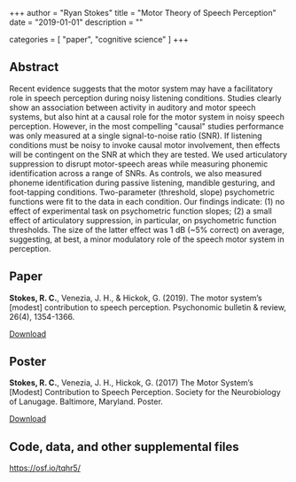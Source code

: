 +++
author = "Ryan Stokes"
title = "Motor Theory of Speech Perception"
date = "2019-01-01"
description = ""

categories = [
    "paper",
	"cognitive science"
]
+++


## Abstract

Recent evidence suggests that the motor system may have a facilitatory role in speech perception during noisy listening
conditions. Studies clearly show an association between activity in auditory and motor speech systems, but also hint at a causal
role for the motor system in noisy speech perception. However, in the most compelling "causal" studies performance was only
measured at a single signal-to-noise ratio (SNR). If listening conditions must be noisy to invoke causal motor involvement, then
effects will be contingent on the SNR at which they are tested. We used articulatory suppression to disrupt motor-speech areas
while measuring phonemic identification across a range of SNRs. As controls, we also measured phoneme identification during
passive listening, mandible gesturing, and foot-tapping conditions. Two-parameter (threshold, slope) psychometric functions
were fit to the data in each condition. Our findings indicate: (1) no effect of experimental task on psychometric function slopes;
(2) a small effect of articulatory suppression, in particular, on psychometric function thresholds. The size of the latter effect was 1
dB (~5% correct) on average, suggesting, at best, a minor modulatory role of the speech motor system in perception.

## Paper

**Stokes, R. C.**, Venezia, J. H., & Hickok, G. (2019). The motor system’s [modest] contribution to speech perception. Psychonomic bulletin & review, 26(4), 1354-1366.

[Download](/images/2019_motor_theory/Stokes2019.pdf)

## Poster

**Stokes, R. C.**, Venezia, J. H., Hickok, G. (2017) The Motor System’s [Modest] Contribution to Speech Perception. Society for the Neurobiology of Lanugage. Baltimore, Maryland. Poster.

[Download](/images/2019_motor_theory/2017_SNL_Stokes_MotorSystem.pdf)

## Code, data, and other supplemental files

https://osf.io/tqhr5/
